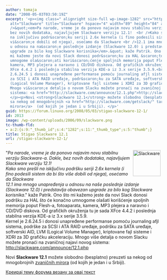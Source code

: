 ```yaml
---
author: tomaja
date: "2008-05-03T03:50:19Z"
excerpt: '<p><img class=" alignright size-full wp-image-1282" src="https://linuxo.org/wp-content/uploads/2006/09/slackware.png"
  alt="Slackware" title="Slackware" hspace="4" width="89" height="84" align="right"
  />&quot;<em>Pa narode, vreme je da ponovo najavim novu stabilnu verziju Slackware-a.  Dakle,
  bez novih dodataka, najavljujem Slackware verziju 12.1!  <br />Kako smo pre&scaron;li
  na isključivu podr&scaron;ku seriji 2.6x kernela (i fino podesili sistem da bi &scaron;to
  vi&scaron;e dobili od njega), osećamo da Slackware <br />12.1 ima mnogo unapređenja
  u odnosu na na&scaron;e poslednje izdanje (Slackware 12.0) i predstavlja obavezan
  upgrade za bilo kog Slackware korisnika</em>.&quot; kaže Patrik. Ono &scaron;to
  mi kažemo jeste da novi Slack donosi podr&scaron;ku za HAL &scaron;to će konačno
  umnogome ola&scaron;ati kori&scaron;ćenje spoljnih memorija poput Flesh-a, fotoaparata,
  kamera, MP3 plejera a naravno i CD/DVD diskova. Od grafičkih okruženja tu je sada
  XFce 4.4.2 i poslednja stabilna verzija KDE-a iz 3.x serije 3.5.9.<br />Kernel je
  2.6.24.5 i donosi unapređene performanse pomoću journaling afjl sistema, podr&scaron;ke
  za SCSI i ATA RAID uređaje, podr&scaron;ku za SATA uređaje, softverski AID, LVM
  (Logical Volume Manager), kriptovane fajl sisteme i XDRI za 3D grafičku akceleraciju.
  Mnogo vi&scaron;e detalja o novom Slacku možete pronaći na zvaničnoj najavi novog
  sistema: <a href="http://slackware.com/announce/12.1.php">http://slackware.com/announce/12.1.php</a>
  </p><p>Novi <strong>Slackware 12.1</strong> možete slobodno (besplatno) preuzeti
  sa nekog od mnogobrojnih <a href="http://slackware.com/getslack/" target="_blank">zvaničnih
  mirora</a>  (od kojih je jedan i u Srbiji). </p>'
guid: https://forum.linuxo.org/2008/05/03/stigao-slackware-12-1/
id: 2013
image: /wp-content/uploads/2006/09/slackware.png
tc-thumb-fld:
- a:2:{s:9:"_thumb_id";s:4:"1282";s:11:"_thumb_type";s:5:"thumb";}
title: Stigao Slackware 12.1
url: /stigao-slackware-12-1/
---
```

<img class=" alignright size-full wp-image-1282" src="https://linuxo.org/wp-content/uploads/2006/09/slackware.png" alt="Slackware" title="Slackware" hspace="4" width="89" height="84" align="right" />"_Pa narode, vreme je da ponovo najavim novu stabilnu verziju Slackware-a. Dakle, bez novih dodataka, najavljujem Slackware verziju 12.1!  
Kako smo pre&scaron;li na isključivu podr&scaron;ku seriji 2.6x kernela (i fino podesili sistem da bi &scaron;to vi&scaron;e dobili od njega), osećamo da Slackware  
12.1 ima mnogo unapređenja u odnosu na na&scaron;e poslednje izdanje (Slackware 12.0) i predstavlja obavezan upgrade za bilo kog Slackware korisnika_." kaže Patrik. Ono &scaron;to mi kažemo jeste da novi Slack donosi podr&scaron;ku za HAL &scaron;to će konačno umnogome ola&scaron;ati kori&scaron;ćenje spoljnih memorija poput Flesh-a, fotoaparata, kamera, MP3 plejera a naravno i CD/DVD diskova. Od grafičkih okruženja tu je sada XFce 4.4.2 i poslednja stabilna verzija KDE-a iz 3.x serije 3.5.9.  
Kernel je 2.6.24.5 i donosi unapređene performanse pomoću journaling afjl sistema, podr&scaron;ke za SCSI i ATA RAID uređaje, podr&scaron;ku za SATA uređaje, softverski AID, LVM (Logical Volume Manager), kriptovane fajl sisteme i XDRI za 3D grafičku akceleraciju. Mnogo vi&scaron;e detalja o novom Slacku možete pronaći na zvaničnoj najavi novog sistema: <http://slackware.com/announce/12.1.php> 

Novi **Slackware 12.1** možete slobodno (besplatno) preuzeti sa nekog od mnogobrojnih <a href="http://slackware.com/getslack/" target="_blank">zvaničnih mirora</a> (od kojih je jedan i u Srbiji). 

<!--break-->

[Креирај тему форума везану за овај текст](https://linuxo.org/nova-tema-na-forumu/?se_pid=2013)